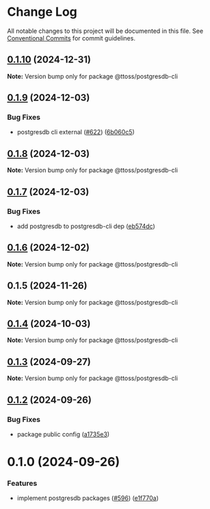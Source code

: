 # Change Log

All notable changes to this project will be documented in this file.
See [Conventional Commits](https://conventionalcommits.org) for commit guidelines.

## [0.1.10](https://github.com/ttoss/ttoss/compare/@ttoss/postgresdb-cli@0.1.9...@ttoss/postgresdb-cli@0.1.10) (2024-12-31)

**Note:** Version bump only for package @ttoss/postgresdb-cli

## [0.1.9](https://github.com/ttoss/ttoss/compare/@ttoss/postgresdb-cli@0.1.8...@ttoss/postgresdb-cli@0.1.9) (2024-12-03)

### Bug Fixes

- postgresdb cli external ([#622](https://github.com/ttoss/ttoss/issues/622)) ([6b060c5](https://github.com/ttoss/ttoss/commit/6b060c5d7d11894e4ee16b5b7723c9b36476b047))

## [0.1.8](https://github.com/ttoss/ttoss/compare/@ttoss/postgresdb-cli@0.1.7...@ttoss/postgresdb-cli@0.1.8) (2024-12-03)

**Note:** Version bump only for package @ttoss/postgresdb-cli

## [0.1.7](https://github.com/ttoss/ttoss/compare/@ttoss/postgresdb-cli@0.1.6...@ttoss/postgresdb-cli@0.1.7) (2024-12-03)

### Bug Fixes

- add postgresdb to postgresdb-cli dep ([eb574dc](https://github.com/ttoss/ttoss/commit/eb574dcb29fb37c71a9fa378da413f95c68b656a))

## [0.1.6](https://github.com/ttoss/ttoss/compare/@ttoss/postgresdb-cli@0.1.5...@ttoss/postgresdb-cli@0.1.6) (2024-12-02)

**Note:** Version bump only for package @ttoss/postgresdb-cli

## 0.1.5 (2024-11-26)

**Note:** Version bump only for package @ttoss/postgresdb-cli

## [0.1.4](https://github.com/ttoss/ttoss/compare/@ttoss/postgresdb-cli@0.1.3...@ttoss/postgresdb-cli@0.1.4) (2024-10-03)

**Note:** Version bump only for package @ttoss/postgresdb-cli

## [0.1.3](https://github.com/ttoss/ttoss/compare/@ttoss/postgresdb-cli@0.1.2...@ttoss/postgresdb-cli@0.1.3) (2024-09-27)

**Note:** Version bump only for package @ttoss/postgresdb-cli

## [0.1.2](https://github.com/ttoss/ttoss/compare/@ttoss/postgresdb-cli@0.1.0...@ttoss/postgresdb-cli@0.1.2) (2024-09-26)

### Bug Fixes

- package public config ([a1735e3](https://github.com/ttoss/ttoss/commit/a1735e390da93c2a25b1ad0752d57588ba12d347))

# 0.1.0 (2024-09-26)

### Features

- implement postgresdb packages ([#596](https://github.com/ttoss/ttoss/issues/596)) ([e1f770a](https://github.com/ttoss/ttoss/commit/e1f770a1f996ab34a66376e384188c65366bd5db))
